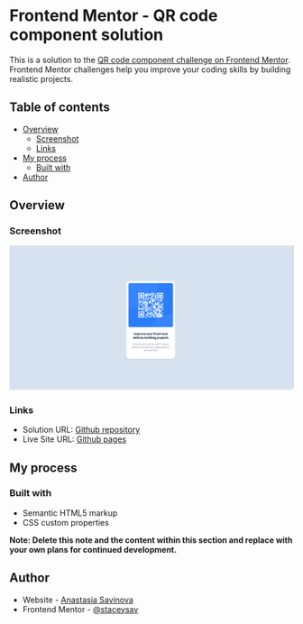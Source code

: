 # Frontend Mentor - QR code component solution

This is a solution to the [QR code component challenge on Frontend Mentor](https://www.frontendmentor.io/challenges/qr-code-component-iux_sIO_H). Frontend Mentor challenges help you improve your coding skills by building realistic projects. 

## Table of contents

- [Overview](#overview)
  - [Screenshot](#screenshot)
  - [Links](#links)
- [My process](#my-process)
  - [Built with](#built-with)
- [Author](#author)

## Overview

### Screenshot

![](./screenshot.png)

### Links

- Solution URL: [Github repository](https://github.com/staceysav/QR_component)
- Live Site URL: [Github pages](https://staceysav.github.io/QR_component/)

## My process

### Built with

- Semantic HTML5 markup
- CSS custom properties

**Note: Delete this note and the content within this section and replace with your own plans for continued development.**

## Author

- Website - [Anastasia Savinova](https://staceysav.github.io/)
- Frontend Mentor - [@staceysav](https://www.frontendmentor.io/profile/@staceysav)
